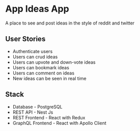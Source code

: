 # App Ideas App

A place to see and post ideas in the style of reddit and twitter

## User Stories

- Authenticate users
- Users can crud ideas
- Users can upvote and down-vote ideas
- Users can bookmark ideas
- Users can comment on ideas
- New ideas can be seen in real time

## Stack

- Database         - PostgreSQL
- REST API         - Nest Js
- REST Frontend    - React with Redux
- GraphQL Frontend - React with Apollo Client